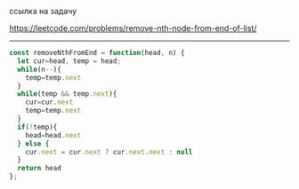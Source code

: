 ссылка на задачу 

https://leetcode.com/problems/remove-nth-node-from-end-of-list/


---

```js
const removeNthFromEnd = function(head, n) {
  let cur=head, temp = head;
  while(n--){
    temp=temp.next
  }
  while(temp && temp.next){
    cur=cur.next
    temp=temp.next
  }
  if(!temp){
    head=head.next
  } else {
    cur.next = cur.next ? cur.next.next : null
  }
  return head
};

```

